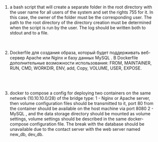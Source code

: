 1. a bash script that will create
a separate folder in the root directory with the user name for all users of the system and
set the rights 755 for it. In this case, the owner of the folder must be the corresponding user.
The path to the root directory of the directory creation must be determined when the script is run by the user.
The log should be written both to stdout and to a file.<br><br><br>



2. Dockerfile для создания образа, который будет поддерживать веб-сервер Apache или Nginx и базу данных MySQL . В Dockerfile дополнительные возможности использования: FROM, MAINTAINER, RUN, CMD, WORKDIR, ENV, add, Copy, VOLUME, USER, EXPOSE.<br><br><br><br>



3. docker to compose a config for deploying two containers on the same network (10.10.10.0/28) of the bridge type: 1 - Nginx or Apache server, then volume configuration files should be transmitted to it, port 80 from the container should be available on the host machine via port 8080 2 - MySQL , and the data storage directory should be mounted as volume settings, volume settings should be described in the same docker-compose configuration file. The break with the database should be unavailable due to the contact server with the web server named new_db, dev_db.
